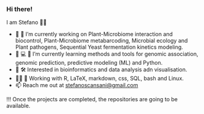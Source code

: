 ### Hi there!
I am Stefano 👨‍🔬
- 🦠 🍇 I’m currently working on Plant-Microbiome interaction and biocontrol, Plant-Microbiome metabarcoding, Microbial ecology and Plant pathogens, Sequential Yeast fermentation kinetics modeling.
- 🌱 💻 🧬 I’m currently learning methods and tools for genomic association, genomic prediction, predictive modeling (ML) and Python.
- 🌌 🛠️ Interested in bioinformatics and data analysis adn visualisation.
- 👨‍💻 🐧 Working with R, LaTeX, markdown, css, SQL, bash and Linux.
- 📫 Reach me out at stefanoscansani@gmail.com

!!! Once the projects are completed, the repositories are going to be available.
